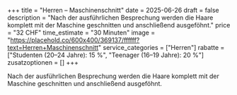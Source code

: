 +++
title = "Herren – Maschinenschnitt"
date = 2025-06-26
draft = false
description = "Nach der ausführlichen Besprechung werden die Haare komplett mit der Maschine geschnitten und anschließend ausgeföhnt."
price = "32 CHF"
time_estimate = "30 Minuten"
image = "https://placehold.co/600x400/369137/ffffff?text=Herren+Maschinenschnitt"
service_categories = ["Herren"]
rabatte = ["Studenten (20–24 Jahre): 15 %", "Teenager (16–19 Jahre): 20 %"]
zusatzoptionen = []
+++

Nach der ausführlichen Besprechung werden die Haare komplett mit der Maschine geschnitten und anschließend ausgeföhnt.
